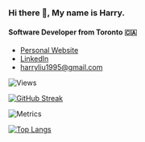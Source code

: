 ### Hi there 👋, My name is Harry.

#### Software Developer from Toronto 🇨🇦

- [Personal Website](https://harryliu.design/)
- [LinkedIn](https://www.linkedin.com/in/iamharryliu/)
- [harryliu1995@gmail.com](mailto:harryliu1995@gmail.com)

![Views](https://komarev.com/ghpvc/?username=iamharryliu)

[![GitHub Streak](https://streak-stats.demolab.com/?user=iamharryliu&theme=dark)](https://git.io/streak-stats)

![Metrics](/github-metrics.svg)

[![Top Langs](https://github-readme-stats.vercel.app/api/top-langs/?username=iamharryliu)](https://github.com/iamharryliu/github-readme-stats)
